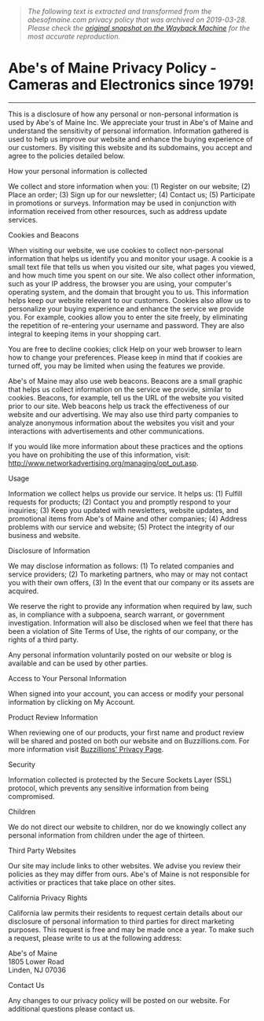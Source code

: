 > *The following text is extracted and transformed from the abesofmaine.com privacy policy that was archived on 2019-03-28. Please check the [original snapshot on the Wayback Machine](https://web.archive.org/web/20190328061815id_/https%3A//www.abesofmaine.com/Privacy_Policy.htm) for the most accurate reproduction.*

# Abe's of Maine Privacy Policy - Cameras and Electronics since 1979!

* * *

This is a disclosure of how any personal or non-personal information is used by Abe's of Maine Inc. We appreciate your trust in Abe's of Maine and understand the sensitivity of personal information. Information gathered is used to help us improve our website and enhance the buying experience of our customers. By visiting this website and its subdomains, you accept and agree to the policies detailed below.

How your personal information is collected

We collect and store information when you: (1) Register on our website; (2) Place an order; (3) Sign up for our newsletter; (4) Contact us; (5) Participate in promotions or surveys. Information may be used in conjunction with information received from other resources, such as address update services.

Cookies and Beacons

When visiting our website, we use cookies to collect non-personal information that helps us identify you and monitor your usage. A cookie is a small text file that tells us when you visited our site, what pages you viewed, and how much time you spent on our site. We also collect other information, such as your IP address, the browser you are using, your computer's operating system, and the domain that brought you to us. This information helps keep our website relevant to our customers. Cookies also allow us to personalize your buying experience and enhance the service we provide you. For example, cookies allow you to enter the site freely, by eliminating the repetition of re-entering your username and password. They are also integral to keeping items in your shopping cart.

You are free to decline cookies; click Help on your web browser to learn how to change your preferences. Please keep in mind that if cookies are turned off, you may be limited when using the features we provide.

Abe's of Maine may also use web beacons. Beacons are a small graphic that helps us collect information on the service we provide, similar to cookies. Beacons, for example, tell us the URL of the website you visited prior to our site. Web beacons help us track the effectiveness of our website and our advertising. We may also use third party companies to analyze anonymous information about the websites you visit and your interactions with advertisements and other communications.

If you would like more information about these practices and the options you have on prohibiting the use of this information, visit: <http://www.networkadvertising.org/managing/opt_out.asp>.

Usage

Information we collect helps us provide our service. It helps us: (1) Fulfill requests for products; (2) Contact you and promptly respond to your inquiries; (3) Keep you updated with newsletters, website updates, and promotional items from Abe's of Maine and other companies; (4) Address problems with our service and website; (5) Protect the integrity of our business and website.

Disclosure of Information

We may disclose information as follows: (1) To related companies and service providers; (2) To marketing partners, who may or may not contact you with their own offers, (3) In the event that our company or its assets are acquired.

We reserve the right to provide any information when required by law, such as, in compliance with a subpoena, search warrant, or government investigation. Information will also be disclosed when we feel that there has been a violation of Site Terms of Use, the rights of our company, or the rights of a third party.

Any personal information voluntarily posted on our website or blog is available and can be used by other parties.

Access to Your Personal Information

When signed into your account, you can access or modify your personal information by clicking on My Account.

Product Review Information

When reviewing one of our products, your first name and product review will be shared and posted on both our website and on Buzzillions.com. For more information visit [Buzzillions' Privacy Page](http://www.powerreviews.com/legal/privacy_policy_en_US.html).

Security

Information collected is protected by the Secure Sockets Layer (SSL) protocol, which prevents any sensitive information from being compromised.

Children

We do not direct our website to children, nor do we knowingly collect any personal information from children under the age of thirteen.

Third Party Websites

Our site may include links to other websites. We advise you review their policies as they may differ from ours. Abe's of Maine is not responsible for activities or practices that take place on other sites.

California Privacy Rights

California law permits their residents to request certain details about our disclosure of personal information to third parties for direct marketing purposes. This request is free and may be made once a year. To make such a request, please write to us at the following address:

Abe's of Maine  
1805 Lower Road  
Linden, NJ 07036

Contact Us

Any changes to our privacy policy will be posted on our website. For additional questions please contact us.
